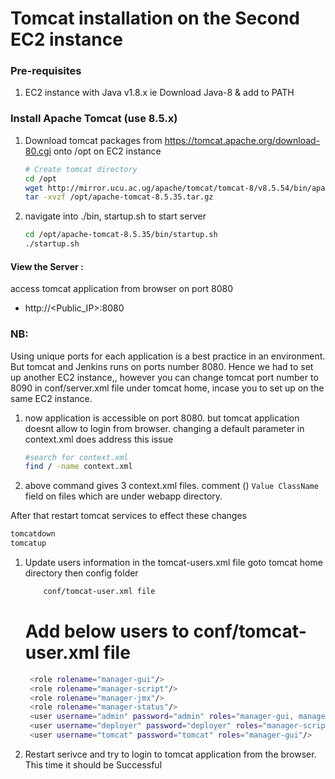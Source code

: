 # Tomcat installation on the Second EC2 instance

### Pre-requisites
1. EC2 instance with Java v1.8.x 
ie Download Java-8 & add to PATH

### Install Apache Tomcat (use 8.5.x) 
1. Download tomcat packages from  https://tomcat.apache.org/download-80.cgi onto /opt on EC2 instance
   ```sh 
   # Create tomcat directory
   cd /opt
   wget http://mirror.ucu.ac.ug/apache/tomcat/tomcat-8/v8.5.54/bin/apache-tomcat-8.5.54.tar.gz
   tar -xvzf /opt/apache-tomcat-8.5.35.tar.gz
   ```
1. navigate into ./bin, startup.sh to start server
   ```sh
   cd /opt/apache-tomcat-8.5.35/bin/startup.sh 
   ./startup.sh
   ```
  #### View the Server :
access tomcat application from browser on port 8080  
 - http://<Public_IP>:8080

### NB:
Using unique ports for each application is a best practice in an environment. 
But tomcat and Jenkins runs on ports number 8080. Hence we had to set up another EC2 instance,, however you can change tomcat port number to 8090 in conf/server.xml file under tomcat home, incase you to set up on the same EC2 instance.


1. now application is accessible on port 8080. but tomcat application doesnt allow to login from browser. changing a default parameter in context.xml does address this issue
   ```sh
   #search for context.xml
   find / -name context.xml
   ```
1. above command gives 3 context.xml files. comment (<!-- & -->) `Value ClassName` field on files which are under webapp directory. 

After that restart tomcat services to effect these changes
   ```sh 
   tomcatdown
   tomcatup
   ```
1. Update users information in the tomcat-users.xml file
goto tomcat home directory then config folder
   ```sh
       conf/tomcat-user.xml file
   ```
    # Add below users to conf/tomcat-user.xml file
   ```sh
	<role rolename="manager-gui"/>
	<role rolename="manager-script"/>
	<role rolename="manager-jmx"/>
	<role rolename="manager-status"/>
	<user username="admin" password="admin" roles="manager-gui, manager-script, manager-jmx, manager-status"/>
	<user username="deployer" password="deployer" roles="manager-script"/>
	<user username="tomcat" password="tomcat" roles="manager-gui"/>
   ```
1. Restart serivce and try to login to tomcat application from the browser. This time it should be Successful
